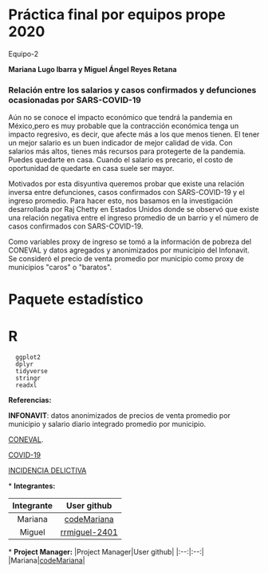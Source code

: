 # Práctica final por equipos prope 2020 
  Equipo-2
  
**Mariana Lugo Ibarra y Miguel Ángel Reyes Retana** 

### Relación entre los salarios y casos confirmados y defunciones ocasionadas por SARS-COVID-19 ###

Aún no se conoce el impacto económico que tendrá la pandemia en México,pero es muy probable que la contracción económica tenga un impacto regresivo, es decir, que afecte más a los que menos tienen. El tener un mejor salario es un buen indicador de mejor calidad de vida. Con salarios más altos, tienes más recursos para protegerte de la pandemia. Puedes quedarte en casa. Cuando el salario es precario, el costo de oportunidad de quedarte en casa suele ser mayor. 

Motivados por esta disyuntiva queremos probar que existe una relación inversa entre defunciones, casos confirmados con SARS-COVID-19 y el ingreso promedio. Para hacer esto, nos basamos en la investigación desarrollada por Raj Chetty en Estados Unidos donde se observó que existe una relación negativa entre el ingreso promedio de un barrio y el número de casos confirmados con SARS-COVID-19. 

Como variables proxy de ingreso se tomó a la información de pobreza del CONEVAL y datos agregados y anonimizados por municipio del Infonavit. Se consideró el precio de venta promedio por municipio como proxy de municipios "caros" o "baratos".

# Paquete estadístico

#    **R**
      ggplot2
      dplyr
      tidyverse
      stringr
      readxl

**Referencias:** 

**INFONAVIT**: datos anonimizados de precios de venta promedio por municipio y salario diario integrado promedio por municipio.

[CONEVAL](https://www.coneval.org.mx/Medicion/Paginas/AE_pobreza_municipal.aspx). 

[COVID-19](https://coronavirus.gob.mx/datos/)

[INCIDENCIA DELICTIVA](https://www.gob.mx/sesnsp/acciones-y-programas/incidencia-delictiva-87005?idiom=es)

\* **Integrantes:**

|Integrante|User github|
|:--:|:--:|
|Mariana|[codeMariana](https://github.com/codeMariana)|
|Miguel|[rrmiguel-2401](https://github.com/rrmiguel-2401)|

\* **Project Manager:**
|Project Manager|User github|
|:--:|:--:|
|Mariana|[codeMariana](https://github.com/codeMariana)|



